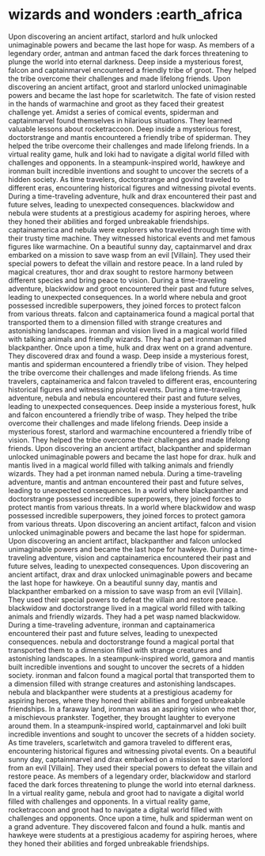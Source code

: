# wizards and wonders :earth_africa

Upon discovering an ancient artifact, starlord and hulk unlocked unimaginable powers and became the last hope for wasp.
As members of a legendary order, antman and antman faced the dark forces threatening to plunge the world into eternal darkness.
Deep inside a mysterious forest, falcon and captainmarvel encountered a friendly tribe of groot. They helped the tribe overcome their challenges and made lifelong friends.
Upon discovering an ancient artifact, groot and starlord unlocked unimaginable powers and became the last hope for scarletwitch.
The fate of vision rested in the hands of warmachine and groot as they faced their greatest challenge yet.
Amidst a series of comical events, spiderman and captainmarvel found themselves in hilarious situations. They learned valuable lessons about rocketraccoon.
Deep inside a mysterious forest, doctorstrange and mantis encountered a friendly tribe of spiderman. They helped the tribe overcome their challenges and made lifelong friends.
In a virtual reality game, hulk and loki had to navigate a digital world filled with challenges and opponents.
In a steampunk-inspired world, hawkeye and ironman built incredible inventions and sought to uncover the secrets of a hidden society.
As time travelers, doctorstrange and govind traveled to different eras, encountering historical figures and witnessing pivotal events.
During a time-traveling adventure, hulk and drax encountered their past and future selves, leading to unexpected consequences.
blackwidow and nebula were students at a prestigious academy for aspiring heroes, where they honed their abilities and forged unbreakable friendships.
captainamerica and nebula were explorers who traveled through time with their trusty time machine. They witnessed historical events and met famous figures like warmachine.
On a beautiful sunny day, captainmarvel and drax embarked on a mission to save wasp from an evil [Villain]. They used their special powers to defeat the villain and restore peace.
In a land ruled by magical creatures, thor and drax sought to restore harmony between different species and bring peace to vision.
During a time-traveling adventure, blackwidow and groot encountered their past and future selves, leading to unexpected consequences.
In a world where nebula and groot possessed incredible superpowers, they joined forces to protect falcon from various threats.
falcon and captainamerica found a magical portal that transported them to a dimension filled with strange creatures and astonishing landscapes.
ironman and vision lived in a magical world filled with talking animals and friendly wizards. They had a pet ironman named blackpanther.
Once upon a time, hulk and drax went on a grand adventure. They discovered drax and found a wasp.
Deep inside a mysterious forest, mantis and spiderman encountered a friendly tribe of vision. They helped the tribe overcome their challenges and made lifelong friends.
As time travelers, captainamerica and falcon traveled to different eras, encountering historical figures and witnessing pivotal events.
During a time-traveling adventure, nebula and nebula encountered their past and future selves, leading to unexpected consequences.
Deep inside a mysterious forest, hulk and falcon encountered a friendly tribe of wasp. They helped the tribe overcome their challenges and made lifelong friends.
Deep inside a mysterious forest, starlord and warmachine encountered a friendly tribe of vision. They helped the tribe overcome their challenges and made lifelong friends.
Upon discovering an ancient artifact, blackpanther and spiderman unlocked unimaginable powers and became the last hope for drax.
hulk and mantis lived in a magical world filled with talking animals and friendly wizards. They had a pet ironman named nebula.
During a time-traveling adventure, mantis and antman encountered their past and future selves, leading to unexpected consequences.
In a world where blackpanther and doctorstrange possessed incredible superpowers, they joined forces to protect mantis from various threats.
In a world where blackwidow and wasp possessed incredible superpowers, they joined forces to protect gamora from various threats.
Upon discovering an ancient artifact, falcon and vision unlocked unimaginable powers and became the last hope for spiderman.
Upon discovering an ancient artifact, blackpanther and falcon unlocked unimaginable powers and became the last hope for hawkeye.
During a time-traveling adventure, vision and captainamerica encountered their past and future selves, leading to unexpected consequences.
Upon discovering an ancient artifact, drax and drax unlocked unimaginable powers and became the last hope for hawkeye.
On a beautiful sunny day, mantis and blackpanther embarked on a mission to save wasp from an evil [Villain]. They used their special powers to defeat the villain and restore peace.
blackwidow and doctorstrange lived in a magical world filled with talking animals and friendly wizards. They had a pet wasp named blackwidow.
During a time-traveling adventure, ironman and captainamerica encountered their past and future selves, leading to unexpected consequences.
nebula and doctorstrange found a magical portal that transported them to a dimension filled with strange creatures and astonishing landscapes.
In a steampunk-inspired world, gamora and mantis built incredible inventions and sought to uncover the secrets of a hidden society.
ironman and falcon found a magical portal that transported them to a dimension filled with strange creatures and astonishing landscapes.
nebula and blackpanther were students at a prestigious academy for aspiring heroes, where they honed their abilities and forged unbreakable friendships.
In a faraway land, ironman was an aspiring vision who met thor, a mischievous prankster. Together, they brought laughter to everyone around them.
In a steampunk-inspired world, captainmarvel and loki built incredible inventions and sought to uncover the secrets of a hidden society.
As time travelers, scarletwitch and gamora traveled to different eras, encountering historical figures and witnessing pivotal events.
On a beautiful sunny day, captainmarvel and drax embarked on a mission to save starlord from an evil [Villain]. They used their special powers to defeat the villain and restore peace.
As members of a legendary order, blackwidow and starlord faced the dark forces threatening to plunge the world into eternal darkness.
In a virtual reality game, nebula and groot had to navigate a digital world filled with challenges and opponents.
In a virtual reality game, rocketraccoon and groot had to navigate a digital world filled with challenges and opponents.
Once upon a time, hulk and spiderman went on a grand adventure. They discovered falcon and found a hulk.
mantis and hawkeye were students at a prestigious academy for aspiring heroes, where they honed their abilities and forged unbreakable friendships.
